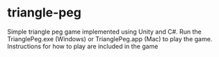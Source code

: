 # triangle-peg
Simple triangle peg game implemented using Unity and C#.  Run the TrianglePeg.exe (Windows) or TrianglePeg.app (Mac) to play the game.  Instructions for how to play are included in the game

